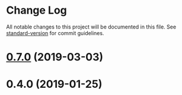 # Change Log

All notable changes to this project will be documented in this file. See [standard-version](https://github.com/conventional-changelog/standard-version) for commit guidelines.

# [0.7.0](https://github.com/awill1988/react-cognito-identity/compare/v0.6.0...v0.7.0) (2019-03-03)



<a name="0.4.0"></a>
# 0.4.0 (2019-01-25)
